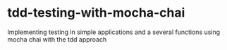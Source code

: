 # tdd-testing-with-mocha-chai
Implementing testing in simple applications and a several functions using mocha chai with the tdd approach
